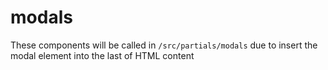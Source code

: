 # modals

These components will be called in `/src/partials/modals` due to insert the modal element into the last of HTML content
